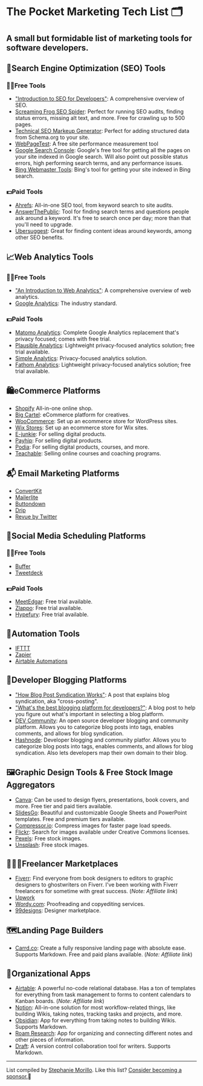 # The Pocket Marketing Tech List 🗂
A small but formidable list of marketing tools for software developers. 
---

## 🔦Search Engine Optimization (SEO) Tools

### 🙌🏽Free Tools
- ["Introduction to SEO for Developers"](https://www.stephaniemorillo.co/post/introduction-to-seo-for-developers): A comprehensive overview of SEO.
- [Screaming Frog SEO Spider](https://www.screamingfrog.co.uk/seo-spider/): Perfect for running SEO audits, finding status errors, missing alt text, and more. Free for crawling up to 500 pages.
- [Technical SEO Markeup Generator](https://technicalseo.com/tools/schema-markup-generator/): Perfect for adding structured data from Schema.org to your site.
- [WebPageTest](https://www.webpagetest.org/): A free site performance measurement tool
- [Google Search Console](https://search.google.com/search-console/about): Google's free tool for getting all the pages on your site indexed in Google search. Will also point out possible status errors, high performing search terms, and any performance issues.
- [Bing Webmaster Tools](https://www.bing.com/webmasters/about): Bing's tool for getting your site indexed in Bing search.

### 💵Paid Tools
- [Ahrefs](https://ahrefs.com/): All-in-one SEO tool, from keyword search to site audits.
- [AnswerThePublic](https://answerthepublic.com/): Tool for finding search terms and questions people ask around a keyword. It's free to search once per day; more than that you'll need to upgrade.
- [Ubersuggest](https://neilpatel.com/ubersuggest/): Great for finding content ideas around keywords, among other SEO benefits.

## 📈Web Analytics Tools

### 🙌🏽Free Tools
- ["An Introduction to Web Analytics"](https://www.stephaniemorillo.co/post/an-introduction-to-web-analytics): A comprehensive overview of web analytics.
- [Google Analytics](https://analytics.google.com/): The industry standard.

### 💵Paid Tools
- [Matomo Analytics](https://matomo.org/): Complete Google Analytics replacement that's privacy focused; comes with free trial.
- [Plausible Analytics](https://plausible.io/): Lightweight privacy-focused analytics solution; free trial available.
- [Simple Analytics](https://simpleanalytics.com/): Privacy-focused analytics solution.
- [Fathom Analytics](https://usefathom.com/): Lightweight privacy-focused analytics solution; free trial available.

## 🛍eCommerce Platforms
- [Shopify](https://www.shopify.com/) All-in-one online shop.
- [Big Cartel](https://www.bigcartel.com/): eCommerce platform for creatives.
- [WooCommerce](https://woocommerce.com/): Set up an ecommerce store for WordPress sites.
- [Wix Stores](https://www.wix.com/app-market/wix-stores): Set up an ecommerce store for Wix sites.
- [E-junkie](https://www.e-junkie.com/): For selling digital products.
- [Payhip](https://payhip.com/): For selling digital products.
- [Podia](https://www.podia.com/): For selling digital products, courses, and more.
- [Teachable](https://teachable.com/): Selling online courses and coaching programs.

## 📬 Email Marketing Platforms
- [ConvertKit](https://convertkit.com/)
- [Mailerlite](https://www.mailerlite.com/)
- [Buttondown](https://buttondown.email/)
- [Drip](https://www.drip.com/home)
- [Revue by Twitter](https://www.getrevue.co/)

## 👯Social Media Scheduling Platforms

### 🙌🏽Free Tools
- [Buffer](https://buffer.com/app)
- [Tweetdeck](https://tweetdeck.twitter.com/)

### 💵Paid Tools
- [MeetEdgar](https://meetedgar.com/pricing/): Free trial available.
- [Zlappo](https://zlappo.com/): Free trial available.
- [Hypefury](https://hypefury.com/): Free trial available.

## 🤖Automation Tools
- [IFTTT](https://ifttt.com/)
- [Zapier](https://zapier.com/)
- [Airtable Automations](https://support.airtable.com/hc/en-us/articles/360050974153-Automations-Overview)

## 📖Developer Blogging Platforms
- ["How Blog Post Syndication Works"](https://www.stephaniemorillo.co/post/how-blog-post-syndication-works): A post that explains blog syndication, aka "cross-posting".
- ["What's the best blogging platform for developers?"](https://www.stephaniemorillo.co/post/what-s-the-best-blogging-platform-for-developers): A blog post to help you figure out what's important in selecting a blog platform.
- [DEV Community](https://dev.to/): An open source developer blogging and community platform. Allows you to categorize blog posts into tags, enables comments, and allows for blog syndication. 
- [Hashnode](https://hashnode.com/): Developer blogging and community platfor. Allows you to categorize blog posts into tags, enables comments, and allows for blog syndication. Also lets developers map their own domain to their blog.

## 🖼Graphic Design Tools & Free Stock Image Aggregators
- [Canva](https://www.canva.com): Can be used to design flyers, presentations, book covers, and more. Free tier and paid tiers available.
- [SlidesGo](https://slidesgo.com/): Beautiful and customizable Google Sheets and PowerPoint templates. Free and premium tiers available.
- [Compressor.io](https://compressor.io/): Compress images for faster page load speeds.
- [Flickr](https://www.flickr.com/search/?text=&license=2%2C3%2C4%2C5%2C6%2C9): Search for images available under Creative Commons licenses.
- [Pexels](https://www.pexels.com/): Free stock images.
- [Unsplash](https://unsplash.com/): Free stock images.

## 🧑🏻‍💻Freelancer Marketplaces
- [Fiverr](http://www.fiverr.com/s2/a6a80da60a): Find everyone from book designers to editors to graphic designers to ghostwriters on Fiverr. I've been working with Fiverr freelancers for sometime with great success. (_Note: Affiliate link_)
- [Upwork](https://www.upwork.com/)
- [Wordy.com](https://www.wordy.com/): Proofreading and copyediting services.
- [99designs](https://99designs.com/): Designer marketplace.

## 🗺Landing Page Builders
- [Carrd.co](https://try.carrd.co/fjfhdld1): Create a fully responsive landing page with absolute ease. Supports Markdown. Free and paid plans available. (_Note: Affiliate link_)

## 📒Organizational Apps
- [Airtable](https://airtable.com/invite/r/mwQ4099x): A powerful no-code relational database. Has a ton of templates for everything from task management to forms to content calendars to Kanban boards. (_Note: Affiliate link_)
- [Notion](https://www.notion.so/): All-in-one solution for most workflow-related things, like building Wikis, taking notes, tracking tasks and projects, and more.
- [Obsidian](https://obsidian.md/): App for everything from taking notes to building Wikis. Supports Markdown.
- [Roam Research](https://roamresearch.com/): App for organizing and connecting different notes and other pieces of information.
- [Draft](https://draftin.com/): A version control collaboration tool for writers. Supports Markdown.

---
List compiled by [Stephanie Morillo](https://www.stephaniemorillo.co/links). Like this list? [Consider becoming a sponsor.](https://github.com/sponsors/rubymorillo/)🌸


